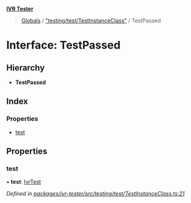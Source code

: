 **[IVR Tester](../README.md)**

> [Globals](../README.md) / ["testing/test/TestInstanceClass"](../modules/_testing_test_testinstanceclass_.md) / TestPassed

# Interface: TestPassed

## Hierarchy

* **TestPassed**

## Index

### Properties

* [test](_testing_test_testinstanceclass_.testpassed.md#test)

## Properties

### test

•  **test**: [IvrTest](_testing_test_ivrtest_.ivrtest.md)

*Defined in [packages/ivr-tester/src/testing/test/TestInstanceClass.ts:21](https://github.com/SketchingDev/ivr-tester/blob/437ae33/packages/ivr-tester/src/testing/test/TestInstanceClass.ts#L21)*
